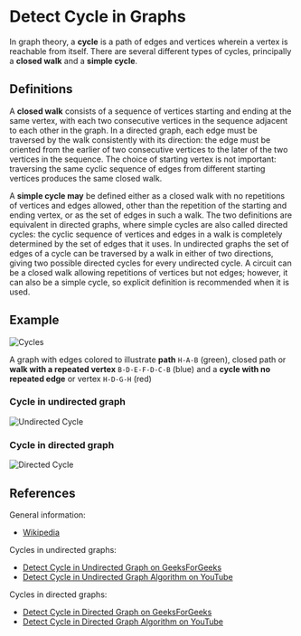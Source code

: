# Detect Cycle in Graphs

In graph theory, a **cycle** is a path of edges and vertices wherein a vertex is reachable from
itself. There are several different types of cycles, principally a **closed walk** and a **simple
cycle**.

## Definitions

A **closed walk** consists of a sequence of vertices starting and ending at the same vertex, with
each two consecutive vertices in the sequence adjacent to each other in the graph. In a directed
graph, each edge must be traversed by the walk consistently with its direction: the edge must be
oriented from the earlier of two consecutive vertices to the later of the two vertices in the
sequence. The choice of starting vertex is not important: traversing the same cyclic sequence of
edges from different starting vertices produces the same closed walk.

A **simple cycle may** be defined either as a closed walk with no repetitions of vertices and edges
allowed, other than the repetition of the starting and ending vertex, or as the set of edges in such
a walk. The two definitions are equivalent in directed graphs, where simple cycles are also called
directed cycles: the cyclic sequence of vertices and edges in a walk is completely determined by the
set of edges that it uses. In undirected graphs the set of edges of a cycle can be traversed by a
walk in either of two directions, giving two possible directed cycles for every undirected cycle. A
circuit can be a closed walk allowing repetitions of vertices but not edges; however, it can also be
a simple cycle, so explicit definition is recommended when it is used.

## Example

![Cycles](https://upload.wikimedia.org/wikipedia/commons/e/e7/Graph_cycle.gif)

A graph with edges colored to illustrate **path** `H-A-B` (green), closed path or **walk with a
repeated vertex** `B-D-E-F-D-C-B` (blue) and a **cycle with no repeated edge** or vertex `H-D-G-H`
(red)

### Cycle in undirected graph

![Undirected Cycle](https://www.geeksforgeeks.org/wp-content/uploads/cycleGraph.png)

### Cycle in directed graph

![Directed Cycle](https://cdncontribute.geeksforgeeks.org/wp-content/uploads/cycle.png)

## References

General information:

- [Wikipedia](<https://en.wikipedia.org/wiki/Cycle_(graph_theory)>)

Cycles in undirected graphs:

- [Detect Cycle in Undirected Graph on GeeksForGeeks](https://www.geeksforgeeks.org/detect-cycle-undirected-graph/)
- [Detect Cycle in Undirected Graph Algorithm on YouTube](https://www.youtube.com/watch?v=n_t0a_8H8VY&list=PLLXdhg_r2hKA7DPDsunoDZ-Z769jWn4R8)

Cycles in directed graphs:

- [Detect Cycle in Directed Graph on GeeksForGeeks](https://www.geeksforgeeks.org/detect-cycle-in-a-graph/)
- [Detect Cycle in Directed Graph Algorithm on YouTube](https://www.youtube.com/watch?v=rKQaZuoUR4M&list=PLLXdhg_r2hKA7DPDsunoDZ-Z769jWn4R8)
